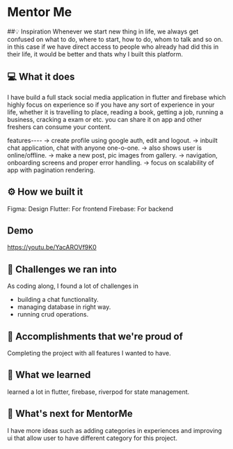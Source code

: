# Mentor Me
##💡 Inspiration
Whenever we start new thing in life, we always get confused on what to do, where to start, how to do, whom to talk and so on. in this case if we have direct access to people who already had did this in their life, it would be better and thats why I built this platform.

## 💻 What it does
I have build a full stack social media application in flutter and firebase which highly focus on experience so if you have any sort of experience in your life, whether it is travelling to place, reading a book, getting a job, running a business, cracking a exam or etc. you can share it on app and other freshers can consume your content.

features----
-> create profile using google auth, edit and logout.
-> inbuilt chat application, chat with anyone one-o-one.
-> also shows user is online/offline.
-> make a new post, pic images from gallery.
-> navigation, onboarding screens and proper error handling.
-> focus on scalability of app with pagination rendering.

## ⚙️ How we built it
Figma: Design
Flutter: For frontend
Firebase: For backend

## Demo
https://youtu.be/YacAROVf9K0

## 🧠 Challenges we ran into
As coding along, I found a lot of challenges in 
- building a chat functionality.
- managing database in right way.
- running crud operations.
## 🏅 Accomplishments that we're proud of
Completing the project with all features I wanted to have.
## 📖 What we learned
learned a lot in flutter, firebase, riverpod for state management.
## 🚀 What's next for MentorMe
I have more ideas such as adding categories in experiences and improving ui that allow user to have different category for this project.

